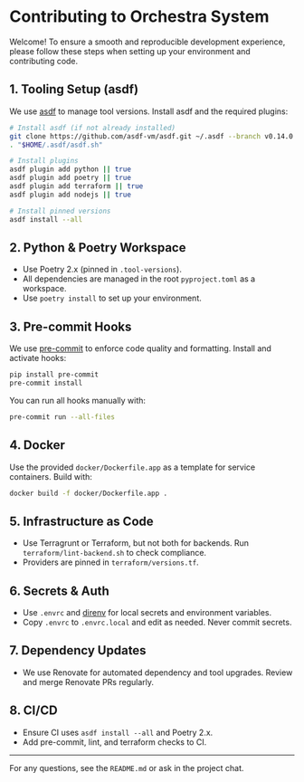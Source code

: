 # Contributing to Orchestra System

Welcome! To ensure a smooth and reproducible development experience, please follow these steps when setting up your environment and contributing code.

## 1. Tooling Setup (asdf)

We use [asdf](https://asdf-vm.com/) to manage tool versions. Install asdf and the required plugins:

```bash
# Install asdf (if not already installed)
git clone https://github.com/asdf-vm/asdf.git ~/.asdf --branch v0.14.0
. "$HOME/.asdf/asdf.sh"

# Install plugins
asdf plugin add python || true
asdf plugin add poetry || true
asdf plugin add terraform || true
asdf plugin add nodejs || true

# Install pinned versions
asdf install --all
```

## 2. Python & Poetry Workspace

- Use Poetry 2.x (pinned in `.tool-versions`).
- All dependencies are managed in the root `pyproject.toml` as a workspace.
- Use `poetry install` to set up your environment.

## 3. Pre-commit Hooks

We use [pre-commit](https://pre-commit.com/) to enforce code quality and formatting. Install and activate hooks:

```bash
pip install pre-commit
pre-commit install
```

You can run all hooks manually with:

```bash
pre-commit run --all-files
```

## 4. Docker

Use the provided `docker/Dockerfile.app` as a template for service containers. Build with:

```bash
docker build -f docker/Dockerfile.app .
```

## 5. Infrastructure as Code

- Use Terragrunt or Terraform, but not both for backends. Run `terraform/lint-backend.sh` to check compliance.
- Providers are pinned in `terraform/versions.tf`.

## 6. Secrets & Auth

- Use `.envrc` and [direnv](https://direnv.net/) for local secrets and environment variables.
- Copy `.envrc` to `.envrc.local` and edit as needed. Never commit secrets.

## 7. Dependency Updates

- We use Renovate for automated dependency and tool upgrades. Review and merge Renovate PRs regularly.

## 8. CI/CD

- Ensure CI uses `asdf install --all` and Poetry 2.x.
- Add pre-commit, lint, and terraform checks to CI.

---

For any questions, see the `README.md` or ask in the project chat.
